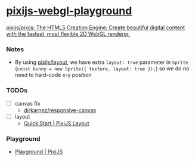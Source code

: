 [pixijs-webgl-playground](https://dirkarnez.github.io/pixijs-webgl-playground)
==============================================================================
[pixijs/pixijs: The HTML5 Creation Engine: Create beautiful digital content with the fastest, most flexible 2D WebGL renderer.](https://github.com/pixijs/pixijs)

### Notes
- By using [pixijs/layout](https://github.com/pixijs/layout), we have extra `layout: true` parameter in `Sprite` (`const bunny = new Sprite({ texture, layout: true });`) so we do no need to hard-code x-y position

### TODOs
- [ ] canvas fix
  - [dirkarnez/responsive-canvas](https://github.com/dirkarnez/responsive-canvas)
- [ ] layout
  - [Quick Start | PixiJS Layout](https://layout.pixijs.io/docs/guides/guide/quick-start/)

### Playground
- [Playground | PixiJS](https://pixijs.com/8.x/playground)
